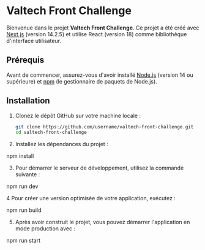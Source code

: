 # Valtech Front Challenge

Bienvenue dans le projet **Valtech Front Challenge**. Ce projet a été créé avec [Next.js](https://nextjs.org/) (version 14.2.5) et utilise React (version 18) comme bibliothèque d'interface utilisateur.

## Prérequis

Avant de commencer, assurez-vous d'avoir installé [Node.js](https://nodejs.org/) (version 14 ou supérieure) et [npm](https://www.npmjs.com/) (le gestionnaire de paquets de Node.js).

## Installation

1. Clonez le dépôt GitHub sur votre machine locale :

   ```bash
   git clone https://github.com/username/valtech-front-challenge.git
   cd valtech-front-challenge

2. Installez les dépendances du projet :

npm install

3. Pour démarrer le serveur de développement, utilisez la commande suivante :

npm run dev

4 Pour créer une version optimisée de votre application, exécutez :

npm run build

5. Après avoir construit le projet, vous pouvez démarrer l'application en mode production avec :

npm run start
